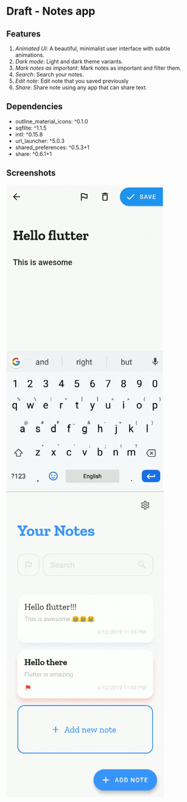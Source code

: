 # Draft - Notes app

## Features

1. _Animated UI_: A beautiful, minimalist user interface with subtle animations.
2. _Dark mode_: Light and dark theme variants.
3. _Mark notes as important_: Mark notes as important and filter them.
4. _Search_: Search your notes.
5. _Edit note_: Edit note that you saved previously
6. _Share_: Share note using any app that can share text.

## Dependencies

- outline_material_icons: ^0.1.0
- sqflite: ^1.1.5
- intl: ^0.15.8
- url_launcher: ^5.0.3
- shared_preferences: ^0.5.3+1
- share: ^0.6.1+1

## Screenshots

<img src="github_assets/edit.gif" height="800">
<img src="github_assets/dark.gif" height="800">
